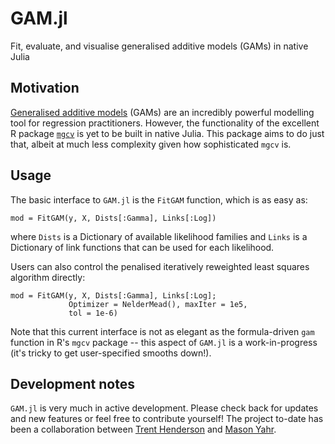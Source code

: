 # GAM.jl
Fit, evaluate, and visualise generalised additive models (GAMs) in native Julia

## Motivation

[Generalised additive models](https://en.wikipedia.org/wiki/Generalized_additive_model) (GAMs) are an incredibly powerful modelling tool for regression practitioners. However, the functionality of the excellent R package [`mgcv`](https://cran.r-project.org/web/packages/mgcv/mgcv.pdf) is yet to be built in native Julia. This package aims to do just that, albeit at much less complexity given how sophisticated `mgcv` is.

## Usage

The basic interface to `GAM.jl` is the `FitGAM` function, which is as easy as:

```{julia}
mod = FitGAM(y, X, Dists[:Gamma], Links[:Log])
```

where `Dists` is a Dictionary of available likelihood families and `Links` is a Dictionary of link functions that can be used for each likelihood.

Users can also control the penalised iteratively reweighted least squares algorithm directly:

```{julia}
mod = FitGAM(y, X, Dists[:Gamma], Links[:Log];
             Optimizer = NelderMead(), maxIter = 1e5,
             tol = 1e-6)
```

Note that this current interface is not as elegant as the formula-driven `gam` function in R's `mgcv` package -- this aspect of `GAM.jl` is a work-in-progress (it's tricky to get user-specified smooths down!).

## Development notes

`GAM.jl` is very much in active development. Please check back for updates and new features or feel free to contribute yourself! The project to-date has been a collaboration between [Trent Henderson](https://github.com/hendersontrent) and [Mason Yahr](https://github.com/yahrMason).
